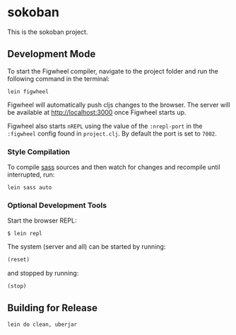 # sokoban

This is the sokoban project.

## Development Mode

To start the Figwheel compiler, navigate to the project folder and run the
following command in the terminal:
```
lein figwheel
```
Figwheel will automatically push cljs changes to the browser. The server will be
available at [http://localhost:3000](http://localhost:3000) once Figwheel starts
up.

Figwheel also starts `nREPL` using the value of the `:nrepl-port` in the
`:figwheel` config found in `project.clj`. By default the port is set to `7002`.

### Style Compilation

To compile [sass](https://github.com/tuhlmann/lein-sass) sources and then watch
for changes and recompile until interrupted, run:
```
lein sass auto
```

### Optional Development Tools

Start the browser REPL:

```
$ lein repl
```
The system (server and all) can be started by running:

```clojure
(reset)
```
and stopped by running:
```clojure
(stop)
```

## Building for Release

```
lein do clean, uberjar
```
